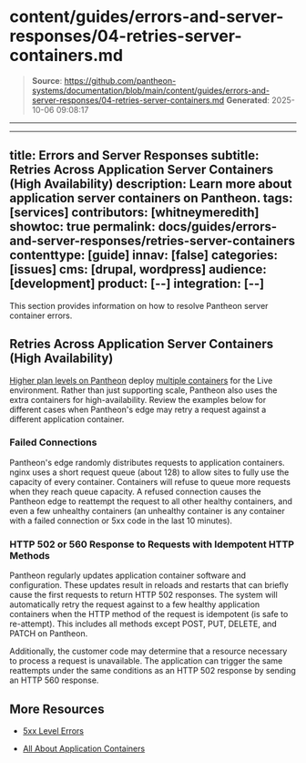 # content/guides/errors-and-server-responses/04-retries-server-containers.md

> **Source**: https://github.com/pantheon-systems/documentation/blob/main/content/guides/errors-and-server-responses/04-retries-server-containers.md
> **Generated**: 2025-10-06 09:08:17

---

---
title: Errors and Server Responses
subtitle: Retries Across Application Server Containers (High Availability)
description: Learn more about application server containers on Pantheon.
tags: [services]
contributors: [whitneymeredith]
showtoc: true
permalink: docs/guides/errors-and-server-responses/retries-server-containers
contenttype: [guide]
innav: [false]
categories: [issues]
cms: [drupal, wordpress]
audience: [development]
product: [--]
integration: [--]
---

This section provides information on how to resolve Pantheon server container errors.

## Retries Across Application Server Containers (High Availability)

[Higher plan levels on Pantheon](https://pantheon.io/plans/pricing) deploy [multiple containers](/application-containers#multiple-application-containers) for the Live environment. Rather than just supporting scale, Pantheon also uses the extra containers for high-availability. Review the examples below for different cases when Pantheon's edge may retry a request against a different application container.

### Failed Connections

Pantheon's edge randomly distributes requests to application containers. nginx uses a short request queue (about 128) to allow sites to fully use the capacity of every container. Containers will refuse to queue more requests when they reach queue capacity. A refused connection causes the Pantheon edge to reattempt the request to all other healthy containers, and even a few unhealthy containers (an unhealthy container is any container with a failed connection or 5xx code in the last 10 minutes).

### HTTP 502 or 560 Response to Requests with Idempotent HTTP Methods

Pantheon regularly updates application container software and configuration. These updates result in reloads and restarts that can briefly cause the first requests to return HTTP 502 responses. The system will automatically retry the request against to a few healthy application containers when the HTTP method of the request is idempotent (is safe to re-attempt). This includes all methods except POST, PUT, DELETE, and PATCH on Pantheon.

Additionally, the customer code may determine that a resource necessary to process a request is unavailable. The application can trigger the same reattempts under the same conditions as an HTTP 502 response by sending an HTTP 560 response.

## More Resources

- [5xx Level Errors](/guides/errors-and-server-responses/5xx-errors)

- [All About Application Containers](/application-containers)
